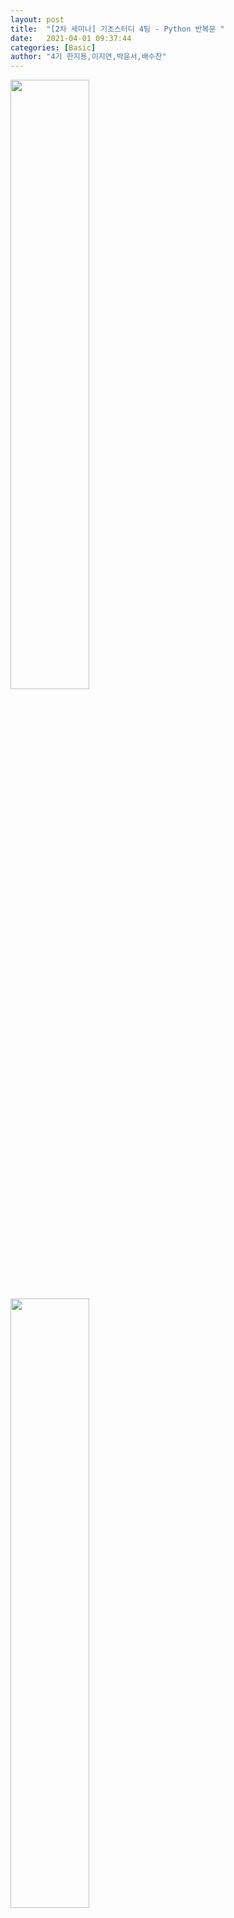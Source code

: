 ```yaml
---
layout: post
title:  "[2차 세미나] 기초스터디 4팀 - Python 반복문 "
date:   2021-04-01 09:37:44
categories: [Basic]
author: "4기 한지용,이지연,박윤서,배수찬"
---
```


<img src="{{ site.baseurl }}/images/b11/1.png"  width="50%" height="50%">

<img src="{{ site.baseurl }}/images/b11/2.png"  width="50%" height="50%">

<img src="{{ site.baseurl }}/images/b11/3.png"  width="50%" height="50%">

<img src="{{ site.baseurl }}/images/b11/4.png"  width="50%" height="50%">

<img src="{{ site.baseurl }}/images/b11/5.png"  width="50%" height="50%">

<img src="{{ site.baseurl }}/images/b11/6.png"  width="50%" height="50%">

<img src="{{ site.baseurl }}/images/b11/7.png"  width="50%" height="50%">

<img src="{{ site.baseurl }}/images/b11/8.png"  width="50%" height="50%">

<img src="{{ site.baseurl }}/images/b11/9.png"  width="50%" height="50%">

<img src="{{ site.baseurl }}/images/b11/10.png"  width="50%" height="50%">

<img src="{{ site.baseurl }}/images/b11/11.png"  width="50%" height="50%">

<img src="{{ site.baseurl }}/images/b11/12.png"  width="50%" height="50%">

<img src="{{ site.baseurl }}/images/b11/13.png"  width="50%" height="50%">

<img src="{{ site.baseurl }}/images/b11/14.png"  width="50%" height="50%">

<img src="{{ site.baseurl }}/images/b11/15.png"  width="50%" height="50%">

<img src="{{ site.baseurl }}/images/b11/16.png"  width="50%" height="50%">

<img src="{{ site.baseurl }}/images/b11/17.png"  width="50%" height="50%">

<img src="{{ site.baseurl }}/images/b11/18.png"  width="50%" height="50%">

<img src="{{ site.baseurl }}/images/b11/19.png"  width="50%" height="50%">

<img src="{{ site.baseurl }}/images/b11/20.png"  width="50%" height="50%">

<img src="{{ site.baseurl }}/images/b11/21.png"  width="50%" height="50%">

<img src="{{ site.baseurl }}/images/b11/22.png"  width="50%" height="50%">

<img src="{{ site.baseurl }}/images/b11/23.png"  width="50%" height="50%">




